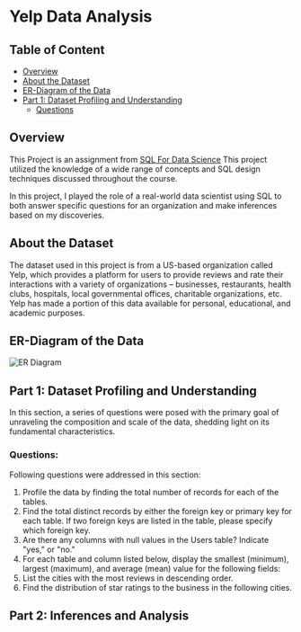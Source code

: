 # Yelp Data Analysis

## Table of Content
- [Overview](#overview)
- [About the Dataset](#about_the_dataset)
- [ER-Diagram of the Data](#ER-Diagram-of-the-Data)
- [Part 1: Dataset Profiling and Understanding](#Part-1:-Dataset-Profiling-and-Understanding)
  - [Questions](#questions)
## Overview
This Project is an assignment from [SQL For Data Science](https://coursera.org/share/af562401cc2e1311f74e6ef3acec7fb2) This project utilized the knowledge of a wide range of concepts and SQL design techniques discussed throughout the course. 

In this project, I played the role of a real-world data scientist using SQL to both answer specific questions for an organization and make inferences based on my discoveries. 

## About the Dataset
The dataset used in this project is from a US-based organization called Yelp, which provides a platform for users to provide reviews and rate their interactions with a variety of organizations – businesses, restaurants, health clubs, hospitals, local governmental offices, charitable organizations, etc. Yelp has made a portion of this data available for personal, educational, and academic purposes.

## ER-Diagram of the Data
![ER Diagram](https://github.com/Sidra-Tul-Muntaha-Ghouri/Yelp_Data_Analysis/blob/main/Yelp%20Dataset%20ER%20diagram.PNG?raw=true)

## Part 1: Dataset Profiling and Understanding

In this section, a series of questions were posed with the primary goal of unraveling the composition and scale of the data, shedding light on its fundamental characteristics.
### Questions:
Following questions were addressed in this section:
1. Profile the data by finding the total number of records for each of the tables.
2. Find the total distinct records by either the foreign key or primary key for each table. If two foreign keys are listed in the table, please specify which foreign key.
3. Are there any columns with null values in the Users table? Indicate "yes," or "no."
4. For each table and column listed below, display the smallest (minimum), largest (maximum), and average (mean) value for the following fields:
5. List the cities with the most reviews in descending order.
6. Find the distribution of star ratings to the business in the following cities.


## Part 2: Inferences and Analysis

